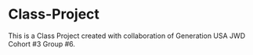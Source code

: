 # Class-Project
This is a Class Project created with collaboration of Generation USA JWD Cohort #3 Group #6.
